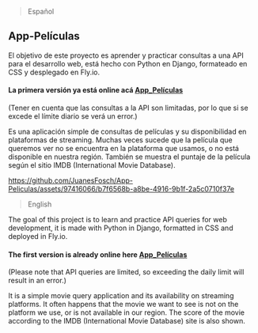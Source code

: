 
> Español

## App-Películas

El objetivo de este proyecto es aprender y practicar consultas a una API para el desarrollo web, está hecho con Python en Django, formateado en CSS y desplegado en Fly.io. 

#### La primera versión ya está online acá [App_Películas](https://proyecto-peliculas.fly.dev/)
(Tener en cuenta que las consultas a la API son limitadas, por lo que si se excede el límite diario se verá un error.)

Es una aplicación simple de consultas de películas y su disponibilidad en plataformas de streaming. Muchas veces sucede que la película que queremos ver no se encuentra en la plataforma que usamos, o no está disponible en nuestra región.
También se muestra el puntaje de la película según el sitio IMDB (International Movie Database).





https://github.com/JuanesFosch/App-Peliculas/assets/97416066/b7f6568b-a8be-4916-9b1f-2a5c0710f37e





> English

The goal of this project is to learn and practice API queries for web development, it is made with Python in Django, formatted in CSS and deployed in Fly.io.

#### The first version is already online here [App_Películas](https://proyecto-peliculas.fly.dev/)
(Please note that API queries are limited, so exceeding the daily limit will result in an error.)

It is a simple movie query application and its availability on streaming platforms. It often happens that the movie we want to see is not on the platform we use, or is not available in our region.
The score of the movie according to the IMDB (International Movie Database) site is also shown.
